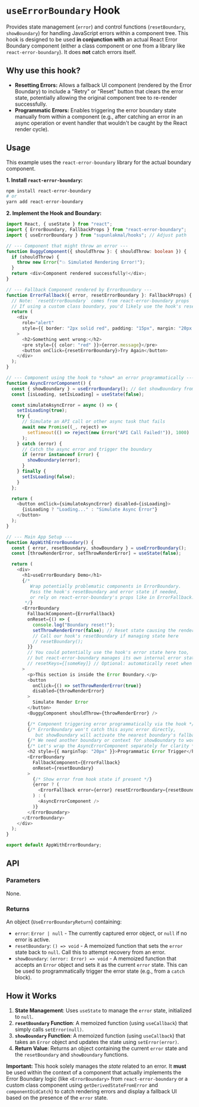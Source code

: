 # `useErrorBoundary` Hook

Provides state management (`error`) and control functions (`resetBoundary`, `showBoundary`) for handling JavaScript errors within a component tree. This hook is designed to be used **in conjunction with** an actual React Error Boundary component (either a class component or one from a library like `react-error-boundary`). It does **not** catch errors itself.

## Why use this hook?

- **Resetting Errors:** Allows a fallback UI component (rendered by the Error Boundary) to include a "Retry" or "Reset" button that clears the error state, potentially allowing the original component tree to re-render successfully.
- **Programmatic Errors:** Enables triggering the error boundary state manually from within a component (e.g., after catching an error in an async operation or event handler that wouldn't be caught by the React render cycle).

## Usage

This example uses the `react-error-boundary` library for the actual boundary component.

**1. Install `react-error-boundary`:**

```bash
npm install react-error-boundary
# or
yarn add react-error-boundary
```

**2. Implement the Hook and Boundary:**

```typescript
import React, { useState } from "react";
import { ErrorBoundary, FallbackProps } from "react-error-boundary";
import { useErrorBoundary } from "supunlakmal/hooks"; // Adjust path

// --- Component that might throw an error ---
function BuggyComponent({ shouldThrow }: { shouldThrow: boolean }) {
  if (shouldThrow) {
    throw new Error("💥 Simulated Rendering Error!");
  }
  return <div>Component rendered successfully!</div>;
}

// --- Fallback Component rendered by ErrorBoundary ---
function ErrorFallback({ error, resetErrorBoundary }: FallbackProps) {
  // Note: `resetErrorBoundary` comes from react-error-boundary props
  // If using a custom class boundary, you'd likely use the hook's resetBoundary here
  return (
    <div
      role="alert"
      style={{ border: "2px solid red", padding: "15px", margin: "20px 0" }}
    >
      <h2>Something went wrong:</h2>
      <pre style={{ color: "red" }}>{error.message}</pre>
      <button onClick={resetErrorBoundary}>Try Again</button>
    </div>
  );
}

// --- Component using the hook to *show* an error programmatically ---
function AsyncErrorComponent() {
  const { showBoundary } = useErrorBoundary(); // Get showBoundary from our hook
  const [isLoading, setIsLoading] = useState(false);

  const simulateAsyncError = async () => {
    setIsLoading(true);
    try {
      // Simulate an API call or other async task that fails
      await new Promise((_, reject) =>
        setTimeout(() => reject(new Error("API Call Failed!")), 1000)
      );
    } catch (error) {
      // Catch the async error and trigger the boundary
      if (error instanceof Error) {
        showBoundary(error);
      }
    } finally {
      setIsLoading(false);
    }
  };

  return (
    <button onClick={simulateAsyncError} disabled={isLoading}>
      {isLoading ? "Loading..." : "Simulate Async Error"}
    </button>
  );
}

// --- Main App Setup ---
function AppWithErrorBoundary() {
  const { error, resetBoundary, showBoundary } = useErrorBoundary();
  const [throwRenderError, setThrowRenderError] = useState(false);

  return (
    <div>
      <h1>useErrorBoundary Demo</h1>
      {/* 
         Wrap potentially problematic components in ErrorBoundary. 
         Pass the hook's resetBoundary and error state if needed,
         or rely on react-error-boundary's props like in ErrorFallback.
       */}
      <ErrorBoundary
        FallbackComponent={ErrorFallback}
        onReset={() => {
          console.log("Boundary reset!");
          setThrowRenderError(false); // Reset state causing the render error
          // Call our hook's resetBoundary if managing state here
          // resetBoundary();
        }}
        // You could potentially use the hook's error state here too,
        // but react-error-boundary manages its own internal error state.
        // resetKeys={[someKey]} // Optional: automatically reset when keys change
      >
        <p>This section is inside the Error Boundary.</p>
        <button
          onClick={() => setThrowRenderError(true)}
          disabled={throwRenderError}
        >
          Simulate Render Error
        </button>
        <BuggyComponent shouldThrow={throwRenderError} />

        {/* Component triggering error programmatically via the hook */}
        {/* ErrorBoundary won't catch this async error directly, 
           but showBoundary will activate the nearest boundary's fallback */}
        {/* We need another boundary or context for showBoundary to work */}
        {/* Let's wrap the AsyncErrorComponent separately for clarity */}
        <h2 style={{ marginTop: "20px" }}>Programmatic Error Trigger</h2>
        <ErrorBoundary
          FallbackComponent={ErrorFallback}
          onReset={resetBoundary}
        >
          {/* Show error from hook state if present */}
          {error ? (
            <ErrorFallback error={error} resetErrorBoundary={resetBoundary} />
          ) : (
            <AsyncErrorComponent />
          )}
        </ErrorBoundary>
      </ErrorBoundary>
    </div>
  );
}

export default AppWithErrorBoundary;
```

## API

### Parameters

None.

### Returns

An object (`UseErrorBoundaryReturn`) containing:

- `error`: `Error | null` - The currently captured error object, or `null` if no error is active.
- `resetBoundary`: `() => void` - A memoized function that sets the `error` state back to `null`. Call this to attempt recovery from an error.
- `showBoundary`: `(error: Error) => void` - A memoized function that accepts an `Error` object and sets it as the current `error` state. This can be used to programmatically trigger the error state (e.g., from a `catch` block).

## How it Works

1.  **State Management**: Uses `useState` to manage the `error` state, initialized to `null`.
2.  **`resetBoundary` Function**: A memoized function (using `useCallback`) that simply calls `setError(null)`.
3.  **`showBoundary` Function**: A memoized function (using `useCallback`) that takes an `Error` object and updates the state using `setError(error)`.
4.  **Return Value**: Returns an object containing the current `error` state and the `resetBoundary` and `showBoundary` functions.

**Important:** This hook solely manages the _state_ related to an error. It **must** be used within the context of a component that actually implements the Error Boundary logic (like `<ErrorBoundary>` from `react-error-boundary` or a custom class component using `getDerivedStateFromError` and `componentDidCatch`) to catch rendering errors and display a fallback UI based on the presence of the `error` state.

